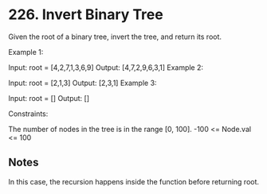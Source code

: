 # 226. Invert Binary Tree

Given the root of a binary tree, invert the tree, and return its root.

Example 1:

Input: root = [4,2,7,1,3,6,9]
Output: [4,7,2,9,6,3,1]
Example 2:

Input: root = [2,1,3]
Output: [2,3,1]
Example 3:

Input: root = []
Output: []

Constraints:

The number of nodes in the tree is in the range [0, 100].
-100 <= Node.val <= 100

## Notes

In this case, the recursion happens inside the function before returning root.

